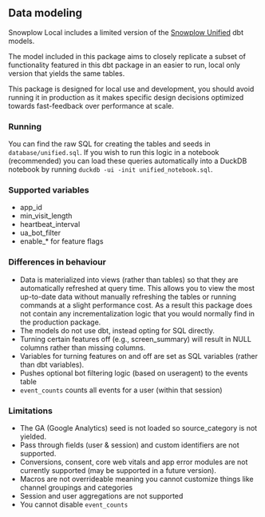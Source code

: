 ## Data modeling

Snowplow Local includes a limited version of the [Snowplow Unified](https://docs.snowplow.io/docs/modeling-your-data/modeling-your-data-with-dbt/dbt-models/dbt-unified-data-model/) dbt models.

The model included in this package aims to closely replicate a subset of functionality featured in this dbt package in an easier to run, local only version that yields the same tables.

This package is designed for local use and development, you should avoid running it in production as it makes specific design decisions optimized towards fast-feedback over performance at scale.

### Running

You can find the raw SQL for creating the tables and seeds in `database/unified.sql`. If you wish to run this logic in a notebook (recommended) you can load these queries automatically into a DuckDB notebook by running `duckdb -ui -init unified_notebook.sql`.


### Supported variables
- app_id
- min_visit_length
- heartbeat_interval
- ua_bot_filter
- enable_* for feature flags


### Differences in behaviour
- Data is materialized into views (rather than tables) so that they are automatically refreshed at query time. This allows you to view the most up-to-date data without manually refreshing the tables or running commands at a slight performance cost. As a result this package does not contain any incrementalization logic that you would normally find in the production package.
- The models do not use dbt, instead opting for SQL directly.
- Turning certain features off (e.g., screen_summary) will result in NULL columns rather than missing columns.
- Variables for turning features on and off are set as SQL variables (rather than dbt variables).
- Pushes optional bot filtering logic (based on useragent) to the events table
- `event_counts` counts all events for a user (within that session)



### Limitations

- The GA (Google Analytics) seed is not loaded so source_category is not yielded.
- Pass through fields (user & session) and custom identifiers are not supported.
- Conversions, consent, core web vitals and app error modules are not currently supported (may be supported in a future version).
- Macros are not overrideable meaning you cannot customize things like channel groupings and categories
- Session and user aggregations are not supported
- You cannot disable `event_counts`